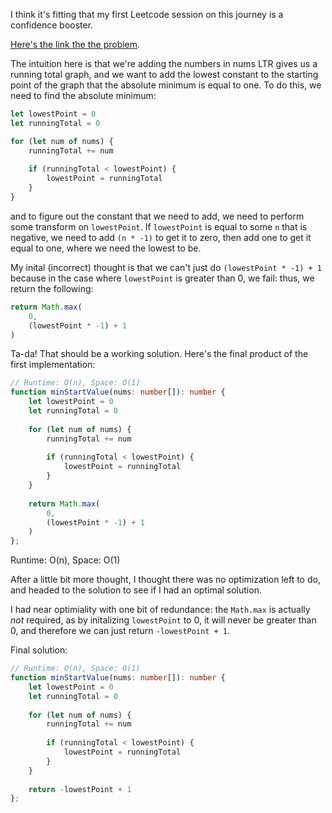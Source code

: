I think it's fitting that my first Leetcode session on this journey is a confidence booster.

[Here's the link the the problem](https://leetcode.com/problems/minimum-value-to-get-positive-step-by-step-sum/submissions/).

The intuition here is that we're adding the numbers in nums LTR gives us a running total graph, and we want to add the lowest constant to the starting point of the graph that the absolute minimum is equal to one. To do this, we need to find the absolute minimum:

```typescript
let lowestPoint = 0
let runningTotal = 0

for (let num of nums) {
    runningTotal += num
    
    if (runningTotal < lowestPoint) {
        lowestPoint = runningTotal
    }
}
```

and to figure out the constant that we need to add, we need to perform some transform on `lowestPoint`. If `lowestPoint` is equal to some `n` that is negative, we need to add `(n * -1)` to get it to zero, then add one to get it equal to one, where we need the lowest to be. 

My inital (incorrect) thought is that we can't just do `(lowestPoint * -1) + 1` because in the case where `lowestPoint` is greater than 0, we fail: thus, we return the following:

```typescript
return Math.max(
    0,
    (lowestPoint * -1) + 1
)
```

Ta-da! That should be a working solution. Here's the final product of the first implementation:

```typescript
// Runtime: O(n), Space: O(1)
function minStartValue(nums: number[]): number {
    let lowestPoint = 0
    let runningTotal = 0
    
    for (let num of nums) {
        runningTotal += num
        
        if (runningTotal < lowestPoint) {
            lowestPoint = runningTotal
        }
    }
    
    return Math.max(
        0,
        (lowestPoint * -1) + 1
    )
};
```

Runtime: O(n), Space: O(1)

After a little bit more thought, I thought there was no optimization left to do, and headed to the solution to see if I had an optimal solution.

I had near optimiality with one bit of redundance: the `Math.max` is actually *not* required, as by initalizing `lowestPoint` to 0, it will never be greater than 0, and therefore we can just return `-lowestPoint + 1`.

Final solution:

```typescript
// Runtime: O(n), Space: O(1)
function minStartValue(nums: number[]): number {
    let lowestPoint = 0
    let runningTotal = 0
    
    for (let num of nums) {
        runningTotal += num
        
        if (runningTotal < lowestPoint) {
            lowestPoint = runningTotal
        }
    }
    
    return -lowestPoint + 1
};
```